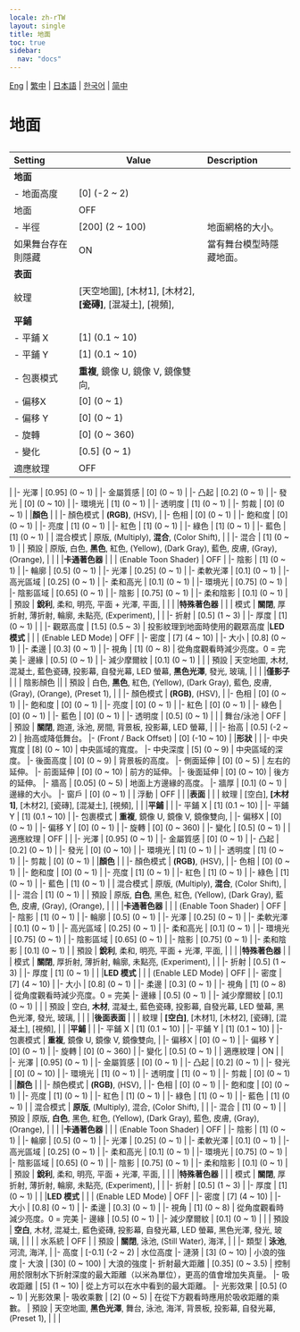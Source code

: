 ```yaml
---
locale: zh-rTW
layout: single
title: 地面
toc: true
sidebar:
  nav: "docs"
---
```

[Eng](/dancexr/menu/2025.4/scene/ground) | [繁中](/tw/dancexr/menu/2025.4/scene/ground) | [日本語](/jp/dancexr/menu/2025.4/scene/ground) | [한국어](/kr/dancexr/menu/2025.4/scene/ground) | [简中](/zh/dancexr/menu/2025.4/scene/ground)

# 地面

## 

| Setting | Value | Description |
| :--- | --- | :--- |
|**地面** | | 
|- 地面高度 | [0] (-2 ~ 2) | 
| 地面 | OFF | 
|- 半徑 | [200] (2 ~ 100) | 地面網格的大小。
| 如果舞台存在則隱藏 | ON | 當有舞台模型時隱藏地面。
|**表面** | | 
| 紋理 | [天空地圖], [木材1], [木材2], **[瓷磚]**, [混凝土], [視頻],  |  |
|**平鋪** | | 
|- 平鋪 X | [1] (0.1 ~ 10) | 
|- 平鋪 Y | [1] (0.1 ~ 10) | 
|- 包裹模式 | **重複**, 鏡像 U, 鏡像 V, 鏡像雙向,  | 
|- 偏移X | [0] (0 ~ 1) | 
|- 偏移 Y | [0] (0 ~ 1) | 
|- 旋轉 | [0] (0 ~ 360) | 
|- 變化 | [0.5] (0 ~ 1) | 
| 適應紋理 | OFF | 
|
|- 光澤 | [0.95] (0 ~ 1) | 
|- 金屬質感 | [0] (0 ~ 1) | 
|- 凸起 | [0.2] (0 ~ 1) | 
|- 發光 | [0] (0 ~ 10) | 
|- 環境光 | [1] (0 ~ 1) | 
|- 透明度 | [1] (0 ~ 1) | 
|- 剪裁 | [0] (0 ~ 1) | 
|**顏色** | | 
|- 顏色模式 | **(RGB)**, (HSV),  | 
|- 色相 | [0] (0 ~ 1) | 
|- 飽和度 | [0] (0 ~ 1) | 
|- 亮度 | [1] (0 ~ 1) | 
|- 紅色 | [1] (0 ~ 1) | 
|- 綠色 | [1] (0 ~ 1) | 
|- 藍色 | [1] (0 ~ 1) | 
| 混合模式 | 原版, (Multiply), **混合**, (Color Shift),  |  |
|- 混合 | [1] (0 ~ 1) | 
| 預設 | 原版, 白色, **黑色**, 紅色, (Yellow), (Dark Gray), 藍色, 皮膚, (Gray), (Orange),  |  |
|
|**卡通著色器** | | 
| (Enable Toon Shader) | OFF | 
|- 陰影 | [1] (0 ~ 1) | 
|- 輪廓 | [0.5] (0 ~ 1) | 
|- 光澤 | [0.25] (0 ~ 1) | 
|- 柔軟光澤 | [0.1] (0 ~ 1) | 
|- 高光區域 | [0.25] (0 ~ 1) | 
|- 柔和高光 | [0.1] (0 ~ 1) | 
|- 環境光 | [0.75] (0 ~ 1) | 
|- 陰影區域 | [0.65] (0 ~ 1) | 
|- 陰影 | [0.75] (0 ~ 1) | 
|- 柔和陰影 | [0.1] (0 ~ 1) | 
| 預設 | **銳利**, 柔和, 明亮, 平面 + 光澤, 平面,  |  |
|
|**特殊著色器** | | 
| 模式 | **關閉**, 厚折射, 薄折射, 輪廓, 未點亮, (Experiment),  |  |
|- 折射 | [0.5] (1 ~ 3) | 
|- 厚度 | [1] (0 ~ 1) | 
|
|- 觀眾高度 | [1.5] (0.5 ~ 3) | 投影紋理到地面時使用的觀眾高度
|**LED 模式** | | 
| (Enable LED Mode) | OFF | 
|- 密度 | [7] (4 ~ 10) | 
|- 大小 | [0.8] (0 ~ 1) | 
|- 柔邊 | [0.3] (0 ~ 1) | 
|- 視角 | [1] (0 ~ 8) | 從角度觀看時減少亮度。0 = 完美
|- 邊緣 | [0.5] (0 ~ 1) | 
|- 減少摩爾紋 | [0.1] (0 ~ 1) | 
|
| 預設 | 天空地圖, 木材, 混凝土, 藍色瓷磚, 投影幕, 自發光幕, LED 螢幕, **黑色光澤**, 發光, 玻璃,  |  |
|
|**僅影子** | | 
| 陰影顏色 || 
| 預設 | 白色, **黑色**, 紅色, (Yellow), (Dark Gray), 藍色, 皮膚, (Gray), (Orange), (Preset 1),  |  |
|- 顏色模式 | **(RGB)**, (HSV),  | 
|- 色相 | [0] (0 ~ 1) | 
|- 飽和度 | [0] (0 ~ 1) | 
|- 亮度 | [0] (0 ~ 1) | 
|- 紅色 | [0] (0 ~ 1) | 
|- 綠色 | [0] (0 ~ 1) | 
|- 藍色 | [0] (0 ~ 1) | 
|- 透明度 | [0.5] (0 ~ 1) | 
|
| 舞台/泳池 | OFF | 
| 預設 | **關閉**, 跑道, 泳池, 房間, 背景板, 投影幕, LED 螢幕,  |  |
|- 抬高 | [0.5] (-2 ~ 2) | 抬高或降低舞台。
|- (Front / Back Offset) | [0] (-10 ~ 10) | 
|**形狀** | | 
|- 中央寬度 | [8] (0 ~ 10) | 中央區域的寬度。
|- 中央深度 | [5] (0 ~ 9) | 中央區域的深度。
|- 後面高度 | [0] (0 ~ 9) | 背景板的高度。
|- 側面延伸 | [0] (0 ~ 5) | 左右的延伸。
|- 前面延伸 | [0] (0 ~ 10) | 前方的延伸。
|- 後面延伸 | [0] (0 ~ 10) | 後方的延伸。
|- 牆高 | [0.05] (0 ~ 5) | 地面上方邊緣的高度。
|- 牆厚 | [0.1] (0 ~ 1) | 邊緣的大小。
|- 窗戶 | [0] (0 ~ 1) | 
| 浮動 | OFF | 
|
|**表面** | | 
| 紋理 | [空白], **[木材1]**, [木材2], [瓷磚], [混凝土], [視頻],  |  |
|**平鋪** | | 
|- 平鋪 X | [1] (0.1 ~ 10) | 
|- 平鋪 Y | [1] (0.1 ~ 10) | 
|- 包裹模式 | **重複**, 鏡像 U, 鏡像 V, 鏡像雙向,  | 
|- 偏移X | [0] (0 ~ 1) | 
|- 偏移 Y | [0] (0 ~ 1) | 
|- 旋轉 | [0] (0 ~ 360) | 
|- 變化 | [0.5] (0 ~ 1) | 
| 適應紋理 | OFF | 
|
|- 光澤 | [0.95] (0 ~ 1) | 
|- 金屬質感 | [0] (0 ~ 1) | 
|- 凸起 | [0.2] (0 ~ 1) | 
|- 發光 | [0] (0 ~ 10) | 
|- 環境光 | [1] (0 ~ 1) | 
|- 透明度 | [1] (0 ~ 1) | 
|- 剪裁 | [0] (0 ~ 1) | 
|**顏色** | | 
|- 顏色模式 | **(RGB)**, (HSV),  | 
|- 色相 | [0] (0 ~ 1) | 
|- 飽和度 | [0] (0 ~ 1) | 
|- 亮度 | [1] (0 ~ 1) | 
|- 紅色 | [1] (0 ~ 1) | 
|- 綠色 | [1] (0 ~ 1) | 
|- 藍色 | [1] (0 ~ 1) | 
| 混合模式 | 原版, (Multiply), **混合**, (Color Shift),  |  |
|- 混合 | [1] (0 ~ 1) | 
| 預設 | 原版, **白色**, 黑色, 紅色, (Yellow), (Dark Gray), 藍色, 皮膚, (Gray), (Orange),  |  |
|
|**卡通著色器** | | 
| (Enable Toon Shader) | OFF | 
|- 陰影 | [1] (0 ~ 1) | 
|- 輪廓 | [0.5] (0 ~ 1) | 
|- 光澤 | [0.25] (0 ~ 1) | 
|- 柔軟光澤 | [0.1] (0 ~ 1) | 
|- 高光區域 | [0.25] (0 ~ 1) | 
|- 柔和高光 | [0.1] (0 ~ 1) | 
|- 環境光 | [0.75] (0 ~ 1) | 
|- 陰影區域 | [0.65] (0 ~ 1) | 
|- 陰影 | [0.75] (0 ~ 1) | 
|- 柔和陰影 | [0.1] (0 ~ 1) | 
| 預設 | **銳利**, 柔和, 明亮, 平面 + 光澤, 平面,  |  |
|
|**特殊著色器** | | 
| 模式 | **關閉**, 厚折射, 薄折射, 輪廓, 未點亮, (Experiment),  |  |
|- 折射 | [0.5] (1 ~ 3) | 
|- 厚度 | [1] (0 ~ 1) | 
|
|**LED 模式** | | 
| (Enable LED Mode) | OFF | 
|- 密度 | [7] (4 ~ 10) | 
|- 大小 | [0.8] (0 ~ 1) | 
|- 柔邊 | [0.3] (0 ~ 1) | 
|- 視角 | [1] (0 ~ 8) | 從角度觀看時減少亮度。0 = 完美
|- 邊緣 | [0.5] (0 ~ 1) | 
|- 減少摩爾紋 | [0.1] (0 ~ 1) | 
|
| 預設 | 空白, **木材**, 混凝土, 藍色瓷磚, 投影幕, 自發光幕, LED 螢幕, 黑色光澤, 發光, 玻璃,  |  |
|
|**後面表面** | | 
| 紋理 | **[空白]**, [木材1], [木材2], [瓷磚], [混凝土], [視頻],  |  |
|**平鋪** | | 
|- 平鋪 X | [1] (0.1 ~ 10) | 
|- 平鋪 Y | [1] (0.1 ~ 10) | 
|- 包裹模式 | **重複**, 鏡像 U, 鏡像 V, 鏡像雙向,  | 
|- 偏移X | [0] (0 ~ 1) | 
|- 偏移 Y | [0] (0 ~ 1) | 
|- 旋轉 | [0] (0 ~ 360) | 
|- 變化 | [0.5] (0 ~ 1) | 
| 適應紋理 | ON | 
|
|- 光澤 | [0.95] (0 ~ 1) | 
|- 金屬質感 | [0] (0 ~ 1) | 
|- 凸起 | [0.2] (0 ~ 1) | 
|- 發光 | [0] (0 ~ 10) | 
|- 環境光 | [1] (0 ~ 1) | 
|- 透明度 | [1] (0 ~ 1) | 
|- 剪裁 | [0] (0 ~ 1) | 
|**顏色** | | 
|- 顏色模式 | **(RGB)**, (HSV),  | 
|- 色相 | [0] (0 ~ 1) | 
|- 飽和度 | [0] (0 ~ 1) | 
|- 亮度 | [1] (0 ~ 1) | 
|- 紅色 | [1] (0 ~ 1) | 
|- 綠色 | [1] (0 ~ 1) | 
|- 藍色 | [1] (0 ~ 1) | 
| 混合模式 | **原版**, (Multiply), 混合, (Color Shift),  |  |
|- 混合 | [1] (0 ~ 1) | 
| 預設 | 原版, **白色**, 黑色, 紅色, (Yellow), (Dark Gray), 藍色, 皮膚, (Gray), (Orange),  |  |
|
|**卡通著色器** | | 
| (Enable Toon Shader) | OFF | 
|- 陰影 | [1] (0 ~ 1) | 
|- 輪廓 | [0.5] (0 ~ 1) | 
|- 光澤 | [0.25] (0 ~ 1) | 
|- 柔軟光澤 | [0.1] (0 ~ 1) | 
|- 高光區域 | [0.25] (0 ~ 1) | 
|- 柔和高光 | [0.1] (0 ~ 1) | 
|- 環境光 | [0.75] (0 ~ 1) | 
|- 陰影區域 | [0.65] (0 ~ 1) | 
|- 陰影 | [0.75] (0 ~ 1) | 
|- 柔和陰影 | [0.1] (0 ~ 1) | 
| 預設 | **銳利**, 柔和, 明亮, 平面 + 光澤, 平面,  |  |
|
|**特殊著色器** | | 
| 模式 | **關閉**, 厚折射, 薄折射, 輪廓, 未點亮, (Experiment),  |  |
|- 折射 | [0.5] (1 ~ 3) | 
|- 厚度 | [1] (0 ~ 1) | 
|
|**LED 模式** | | 
| (Enable LED Mode) | OFF | 
|- 密度 | [7] (4 ~ 10) | 
|- 大小 | [0.8] (0 ~ 1) | 
|- 柔邊 | [0.3] (0 ~ 1) | 
|- 視角 | [1] (0 ~ 8) | 從角度觀看時減少亮度。0 = 完美
|- 邊緣 | [0.5] (0 ~ 1) | 
|- 減少摩爾紋 | [0.1] (0 ~ 1) | 
|
| 預設 | **空白**, 木材, 混凝土, 藍色瓷磚, 投影幕, 自發光幕, LED 螢幕, 黑色光澤, 發光, 玻璃,  |  |
|
| 水系統 | OFF | 
| 預設 | **關閉**, 泳池, (Still Water), 海洋,  |  |
|- 類型 | **泳池**, 河流, 海洋,  | 
|- 高度 | [-0.1] (-2 ~ 2) | 水位高度
|- 漣漪 | [3] (0 ~ 10) | 小浪的強度
|- 大浪 | [30] (0 ~ 100) | 大浪的強度
|- 折射最大距離 | [0.35] (0 ~ 3.5) | 控制用於限制水下折射深度的最大距離（以米為單位），更高的值會增加失真量。
|- 吸收距離 | [5] (1 ~ 10) | 從上方可以在水中看到的最大距離。
|- 光影效果 | [0.5] (0 ~ 1) | 光影效果
|- 吸收乘數 | [2] (0 ~ 5) | 在從下方觀看時應用於吸收距離的乘數。
| 預設 | 天空地圖, **黑色光澤**, 舞台, 泳池, 海洋, 背景板, 投影幕, 自發光幕, (Preset 1),  |  |
|
